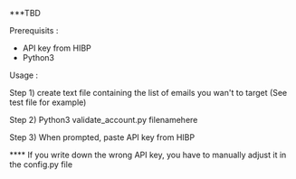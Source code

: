 ***TBD

Prerequisits :
- API key from HIBP
- Python3

Usage : 

Step 1)
  create text file containing the list of emails you wan't to target (See test file for example)
  
Step 2)
  Python3 validate_account.py filenamehere
  
 Step 3)
  When prompted, paste API key from HIBP
  
 
 **** If you write down the wrong API key, you have to manually adjust it in the config.py file
